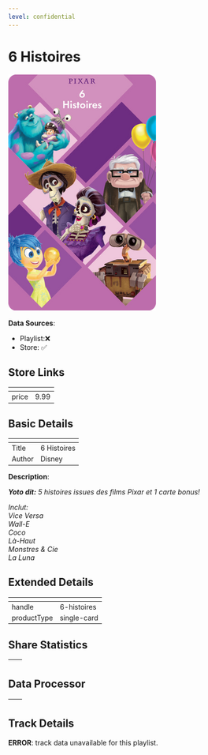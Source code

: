 ```yaml
---
level: confidential
---
```

# 6 Histoires

![card_[h8tUx].png](../../img/cards/card_[h8tUx].png)

**Data Sources**: 

- Playlist:❌
- Store: ✅


## Store Links

| <!-- --> | <!-- --> |
| - | - |
| price | 9.99 |


## Basic Details

| <!-- --> | <!-- --> |
| - | - |
| Title | 6 Histoires |
| Author | Disney |

**Description**:

_**Yoto dit:** 5 histoires issues des films Pixar et 1 carte bonus!_

 _Inclut:  
Vice Versa  
Wall-E  
Coco  
Là-Haut  
Monstres & Cie  
La Luna_


## Extended Details

| <!-- --> | <!-- --> |
| - | - |
| handle | 6-histoires |
| productType | single-card |


## Share Statistics

| <!-- --> | <!-- --> |
| - | - |


## Data Processor

| <!-- --> | <!-- --> |
| - | - |


## Track Details

**ERROR**: track data unavailable for this playlist.
